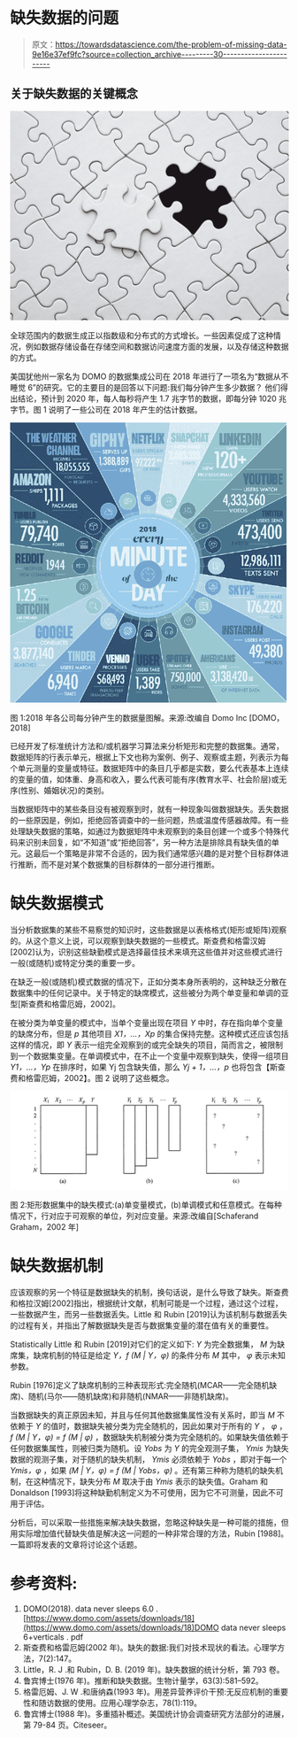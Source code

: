 # 缺失数据的问题

> 原文：<https://towardsdatascience.com/the-problem-of-missing-data-9e16e37ef9fc?source=collection_archive---------30----------------------->

## 关于缺失数据的关键概念

![](img/1de0a2eed4391c8373ecc342d659a34a.png)

全球范围内的数据生成正以指数级和分布式的方式增长。一些因素促成了这种情况，例如数据存储设备在存储空间和数据访问速度方面的发展，以及存储这种数据的方式。

美国犹他州一家名为 DOMO 的数据集成公司在 2018 年进行了一项名为“数据从不睡觉 6”的研究。它的主要目的是回答以下问题:我们每分钟产生多少数据？
他们得出结论，预计到 2020 年，每人每秒将产生 1.7 兆字节的数据，即每分钟 1020 兆字节。图 1 说明了一些公司在 2018 年产生的估计数据。

![](img/c1f32ee5e42922a17cf3f94d23c1b805.png)

图 1:2018 年各公司每分钟产生的数据量图解。来源:改编自 Domo Inc [DOMO，2018]

已经开发了标准统计方法和/或机器学习算法来分析矩形和完整的数据集。通常，数据矩阵的行表示单元，根据上下文也称为案例、例子、观察或主题，列表示为每个单元测量的变量或特征。数据矩阵中的条目几乎都是实数，要么代表基本上连续的变量的值，如体重、身高和收入，要么代表可能有序(教育水平、社会阶层)或无序(性别、婚姻状况)的类别。

当数据矩阵中的某些条目没有被观察到时，就有一种现象叫做数据缺失。丢失数据的一些原因是，例如，拒绝回答调查中的一些问题，热或温度传感器故障。有一些处理缺失数据的策略，如通过为数据矩阵中未观察到的条目创建一个或多个特殊代码来识别未回复，如“不知道”或“拒绝回答”，另一种方法是排除具有缺失值的单元。这最后一个策略是非常不合适的，因为我们通常感兴趣的是对整个目标群体进行推断，而不是对某个数据集的目标群体的一部分进行推断。

# 缺失数据模式

当分析数据集的某些不易察觉的知识时，这些数据是以表格格式(矩形或矩阵)观察的。从这个意义上说，可以观察到缺失数据的一些模式。斯查费和格雷汉姆[2002]认为，识别这些缺勤模式是选择最佳技术来填充这些值并对这些模式进行一般(或随机)或特定分类的重要一步。

在缺乏一般(或随机)模式数据的情况下，正如分类本身所表明的，这种缺乏分散在数据集中的任何记录中。关于特定的缺席模式，这些被分为两个单变量和单调的亚型[斯查费和格雷厄姆，2002]。

在被分类为单变量的模式中，当单个变量出现在项目 *Y* 中时，存在指向单个变量的缺席分布，但是 *p* 其他项目 *X1，…，Xp* 的集合保持完整。这种模式还应该包括这样的情况，即 *Y* 表示一组完全观察到的或完全缺失的项目，简而言之，被限制到一个数据集变量。在单调模式中，在不止一个变量中观察到缺失，使得一组项目 *Y1，…，Yp* 在排序时，如果 Yj 包含缺失值，那么 *Yj + 1，…，p* 也将包含【斯查费和格雷厄姆，2002】。图 2 说明了这些概念。

![](img/261062062173605d9a753a1014616b80.png)

图 2:矩形数据集中的缺失模式:(a)单变量模式，(b)单调模式和任意模式。在每种情况下，行对应于可观察的单位，列对应变量。来源:改编自[Schaferand Graham，2002 年]

# 缺失数据机制

应该观察的另一个特征是数据缺失的机制，换句话说，是什么导致了缺失。斯查费和格拉汉姆[2002]指出，根据统计文献，机制可能是一个过程，通过这个过程，一些数据产生，而另一些数据丢失。Little 和 Rubin [2019]认为该机制与数据丢失的过程有关，并指出了解数据缺失是否与数据集变量的潜在值有关的重要性。

Statistically Little 和 Rubin [2019]对它们的定义如下: *Y* 为完全数据集， *M* 为缺席集，缺席机制的特征是给定 *Y，f (M | Y，φ)* 的条件分布 *M* 其中， *φ* 表示未知参数。

Rubin [1976]定义了缺席机制的三种表现形式:完全随机(MCAR——完全随机缺席)、随机(马尔——随机缺席)和非随机(NMAR——非随机缺席)。

当数据缺失的真正原因未知，并且与任何其他数据集属性没有关系时，即当 *M* 不依赖于 *Y* 的值时，数据缺失被分类为完全随机的，因此如果对于所有的 *Y* ， *φ* ， *f (M | Y，φ) = f (M | φ)* ，数据缺失机制被分类为完全随机的。如果缺失值依赖于任何数据集属性，则被归类为随机。设 *Yobs* 为 *Y* 的完全观测子集， *Ymis* 为缺失数据的观测子集，对于随机的缺失机制， *Ymis* 必须依赖于 *Yobs* ，即对于每一个 *Ymis，φ* ，如果 *(M | Y，φ) = f (M | Yobs，φ)* 。还有第三种称为随机的缺失机制，在这种情况下，缺失分布 *M* 取决于由 *Ymis* 表示的缺失值。Graham 和 Donaldson [1993]将这种缺勤机制定义为不可使用，因为它不可测量，因此不可用于评估。

分析后，可以采取一些措施来解决缺失数据，忽略这种缺失是一种可能的措施，但用实际增加值代替缺失值是解决这一问题的一种非常合理的方法，Rubin [1988]。一篇即将发表的文章将讨论这个话题。

# 参考资料:

1.  DOMO(2018). data never sleeps 6.0 .[https://www.domo.com/assets/downloads/18](https://www.domo.com/assets/downloads/18)DOMO data never sleeps 6+verticals . pdf
2.  斯查费和格雷厄姆(2002 年)。缺失的数据:我们对技术现状的看法。心理学方法，7(2):147。
3.  Little，R. J .和 Rubin，D. B. (2019 年)。缺失数据的统计分析，第 793 卷。
4.  鲁宾博士(1976 年)。推断和缺失数据。生物计量学，63(3):581–592。
5.  格雷厄姆、J. W .和唐纳森(1993 年)。用差异营养评价干预:无反应机制的重要性和随访数据的使用。应用心理学杂志，78(1):119。
6.  鲁宾博士(1988 年)。多重插补概述。美国统计协会调查研究方法部分的进展，第 79-84 页。Citeseer。